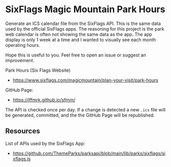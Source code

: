 # SixFlags Magic Mountain Park Hours

Generate an ICS calendar file from the SixFlags API. This is the same data used by the official SixFlags apps.
The reasoning for this project is the park web calendar is often not showing the same data as the app. The app
display is only 1 week at a time and I wanted to visually see each month operating hours.

Hope this is useful to you. Feel free to open an issue or suggest an improvement.

Park Hours (Six Flags Website)
* https://www.sixflags.com/magicmountain/plan-your-visit/park-hours

GitHub Page:
* https://jffmrk.github.io/sfmm/

The API is checked once per day. If a change is detected a new `.ics` file will be generated, committed, and the the GitHub Page will be republished.


## Resources

List of APIs used by the SixFlags App:
* https://github.com/ThemeParks/parksapi/blob/main/lib/parks/sixflags/sixflags.js
